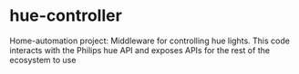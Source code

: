 # hue-controller
Home-automation project: Middleware for controlling hue lights. This code interacts with the Philips hue API and exposes APIs for the rest of the ecosystem to use
